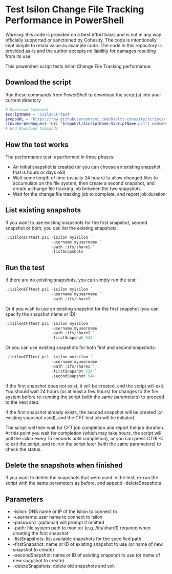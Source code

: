 # Test Isilon Change File Tracking Performance in PowerShell

Warning: this code is provided on a best effort basis and is not in any way officially supported or sanctioned by Cohesity. The code is intentionally kept simple to retain value as example code. The code in this repository is provided as-is and the author accepts no liability for damages resulting from its use.

This powershell script tests Isilon Change File Tracking performance.

## Download the script

Run these commands from PowerShell to download the script(s) into your current directory

```powershell
# Download Commands
$scriptName = 'isilonCFTtest'
$repoURL = 'https://raw.githubusercontent.com/bseltz-cohesity/scripts/master/powershell'
(Invoke-WebRequest -Uri "$repoUrl/$scriptName/$scriptName.ps1").content | Out-File "$scriptName.ps1"; (Get-Content "$scriptName.ps1") | Set-Content "$scriptName.ps1"
# End Download Commands
```

## How the test works

The performance test is performed in three phases:

* An initial snapshot is created (or you can choose an existing snapshot that is hours or days old)
* Wait some length of time (usually 24 hours) to allow changed files to accumulate on the file system, then create a second snapshot, and create a change file tracking job between the two snapshots
* Wait for the change file tracking job to complete, and report job duration

## List existing snapshots

If you want to use existing snapshots for the first snapshot, second snapshot or both, you can list the existing snapshots:

```powershell
./isilonCFTtest.ps1 -isilon myisilon `
                    -username myusername `
                    -path /ifs/share1 `
                    -listSnapshots
```

## Run the test

If there are no existing snapshots, you can simply run the test:

```powershell
./isilonCFTtest.ps1 -isilon myisilon `
                    -username myusername `
                    -path /ifs/share1
```

Or if you wish to use an existing snapshot for the first snapshot (you can specify the snapshot name or ID):

```powershell
./isilonCFTtest.ps1 -isilon myisilon `
                    -username myusername `
                    -path /ifs/share1 `
                    -firstSnapshot 534
```

Or you can use existing snapshots for both first and second snapshots:

```powershell
./isilonCFTtest.ps1 -isilon myisilon `
                    -username myusername `
                    -path /ifs/share1 `
                    -firstSnapshot 534 `
                    -secondSnapshot 544
```

If the first snapshot does not exist, it will be created, and the script will exit. You should wait 24 hours (or at least a few hours) for changes to the file system before re-running the script (with the same parameters) to proceed to the next step.

If the first snapshot already exists, the second snapshot will be created (or existing snapshot used), and the CFT test job will be initiated.

The script will then wait for CFT job completion and report the job duration. At this point you wait for completion (which may take hours, the script will poll the isilon every 15 seconds until completion), or you can press CTRL-C to exit the script, and re-run the script later (with the same parameters) to check the status.

## Delete the snapshots when finished

If you want to delete the snapshots that were used in the test, re-run the script with the same parameters as before, and append -deleteSnapshots

## Parameters

* -isilon: DNS name or IP of the Isilon to connect to
* -username: user name to connect to Isilon
* -password: (optional) will prompt if omitted
* -path: file system path to monitor (e.g. /ifs/share1) required when creating the first snapshot
* -listSnapshots: list available snapshots for the specified path
* -firstSnapshot: name or ID of existing snapshot to use (or name of new snapshot to create)
* -secondSnapshot: name or ID of existing snapshot to use (or name of new snapshot to create)
* -deleteSnapshots: delete old snapshots and exit
